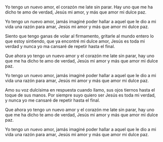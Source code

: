 Yo tengo un nuevo amor, el corazón me late sin
parar. Hay uno que me ha dicho te amo de verdad,
Jesús mi amor, y más que amor mi dulce paz.

Yo tengo un nuevo amor, jamás imaginé poder hallar
a aquel que le dio a mi vida una razón para amar, Jesús
mi amor y más que amor mi dulce paz.

Siento que tengo ganas de volar al firmamento, gritarle
al mundo entero lo que estoy sintiendo, que ya encontré 
mi dulce amor, Jesús es toda mi verdad y nunca yo ma 
cansaré de repetir hasta el final.

Que ahora yo tengo un nuevo amor y el corazón me late 
sin parar, hay uno que me ha dicho te amo de verdad, Jesús 
mi amor y más que amor mi dulce paz.

Yo tengo un nuevo amor, jamás imaginé poder hallar
a aquel que le dio a mi vida una razón para amar, Jesús
mi amor y más que amor mi dulce paz.

Amo su voz dulcísima en respuesta cuando llamo, sus ojos
tiernos hasta el toque de sus manos. Por siempre suyo quiero
ser Jesús es toda mi verdad, y nunca yo me cansaré de repetir
hasta el final.

Que ahora yo tengo un nuevo amor y el corazón me late 
sin parar, hay uno que me ha dicho te amo de verdad, Jesús 
mi amor y más que amor mi dulce paz.

Yo tengo un nuevo amor, jamás imaginé poder hallar
a aquel que le dio a mi vida una razón para amar, Jesús
mi amor y más que amor mi dulce paz.